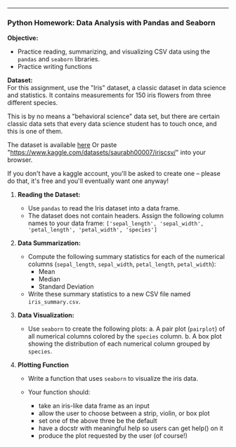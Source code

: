 ---

### Python Homework: Data Analysis with Pandas and Seaborn

**Objective:**  

* Practice reading, summarizing, and visualizing CSV data using the `pandas` and `seaborn` libraries.
* Practice writing functions

**Dataset:**  
For this assignment, use the "Iris" dataset, a classic dataset in data science and statistics. It contains measurements for 150 iris flowers from three different species.

This is by no means a "behavioral science" data set, but there are certain classic data sets that every data science student has to touch once, and this is one of them.

The dataset is available [here](https://www.kaggle.com/datasets/saurabh00007/iriscsv/)
Or paste "https://www.kaggle.com/datasets/saurabh00007/iriscsv/" into your browser.

If you don't have a kaggle account, you'll be asked to create one – please do that, it's free and you'll eventually want one anyway!

1. **Reading the Dataset:**
    - Use `pandas` to read the Iris dataset into a data frame.
    - The dataset does not contain headers. Assign the following column names to your data frame: `['sepal_length', 'sepal_width', 'petal_length', 'petal_width', 'species']`

2. **Data Summarization:**
    - Compute the following summary statistics for each of the numerical columns (`sepal_length`, `sepal_width`, `petal_length`, `petal_width`):
        * Mean
        * Median
        * Standard Deviation
    - Write these summary statistics to a new CSV file named `iris_summary.csv`.

3. **Data Visualization:**
    - Use `seaborn` to create the following plots:
        a. A pair plot (`pairplot`) of all numerical columns colored by the `species` column.
        b. A box plot showing the distribution of each numerical column grouped by `species`.

4. **Plotting Function**
    - Write a function that uses `seaborn` to visualize the iris data.

    - Your function should:

        * take an iris-like data frame as an input
        * allow the user to choose between a strip, violin, or box plot
        * set one of the above three be the default
        * have a docstr with meaningful help so users can get help() on it
        * produce the plot requested by the user (of course!)
